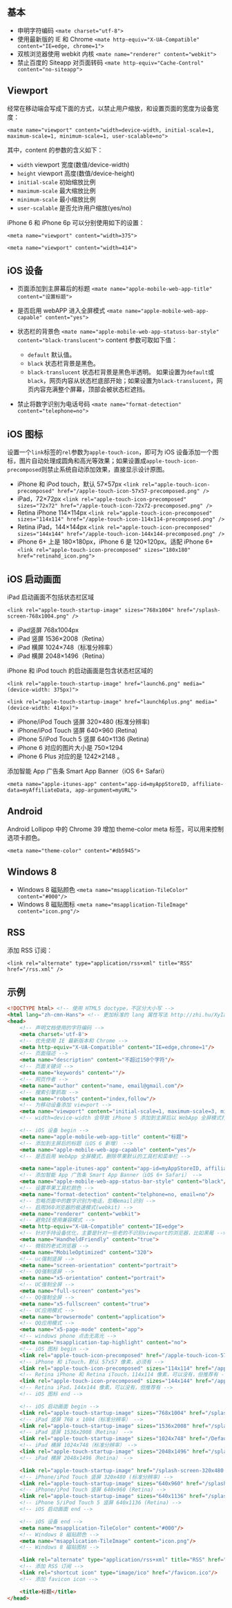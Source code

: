 ## 基本
- 申明字符编码 `<mate charset="utf-8">`
- 使用最新版的 IE 和 Chrome `<mate http-equiv="X-UA-Compatible" content="IE=edge, chrome=1">`
- 双核浏览器使用 webkit 内核 `<mate name="renderer" content="webkit">`
- 禁止百度的 Siteapp 对页面转码 `<mate http-equiv="Cache-Control" content="no-siteapp">`

## Viewport
经常在移动端会写成下面的方式，以禁止用户缩放，和设置页面的宽度为设备宽度：

`<mate name="viewport" content="width=device-width, initial-scale=1, maximum-scale=1, minimum-scale=1, user-scalable=no">`

其中，content 的参数的含义如下：

* `width` viewport 宽度(数值/device-width)
* `height` viewport 高度(数值/device-height)
* `initial-scale` 初始缩放比例
* `maximum-scale` 最大缩放比例
* `minimum-scale` 最小缩放比例
* `user-scalable` 是否允许用户缩放(yes/no)

iPhone 6 和 iPhone 6p 可以分别使用如下的设置：

`<meta name="viewport" content="width=375">`

`<meta name="viewport" content="width=414">`


## iOS 设备
- 页面添加到主屏幕后的标题 `<mate name="apple-mobile-web-app-title" content="设置标题">`
- 是否启用 webAPP 进入全屏模式 `<mate name="apple-mobile-web-app-capable" content="yes">`
- 状态栏的背景色 `<mate name="apple-mobile-web-app-statuss-bar-style" content="black-translucent">`
    content 参数可取如下值：
    * `default` 默认值。
    * `black` 状态栏背景是黑色。
    * `black-translucent` 状态栏背景是黑色半透明。
    如果设置为`default`或`black`，网页内容从状态栏底部开始；如果设置为`black-translucent`，网页内容充满整个屏幕，顶部会被状态栏遮挡。

- 禁止将数字识别为电话号码 `<mate name="format-detection" content="telephone=no">`

## iOS 图标
设置一个`link`标签的`rel`参数为`apple-touch-icon`，即可为 iOS 设备添加一个图标，图片自动处理成圆角和高光等效果；如果设置成`apple-touch-icon-precomposed`则禁止系统自动添加效果，直接显示设计原图。

- iPhone 和 iPod touch，默认 57×57px `<link rel="apple-touch-icon-precomposed" href="/apple-touch-icon-57x57-precomposed.png" />`
- iPad，72×72px `<link rel="apple-touch-icon-precomposed" sizes="72x72" href="/apple-touch-icon-72x72-precomposed.png" />`
- Retina iPhone 114×114px `<link rel="apple-touch-icon-precomposed" sizes="114x114" href="/apple-touch-icon-114x114-precomposed.png" />`
- Retina iPad，144×144px `<link rel="apple-touch-icon-precomposed" sizes="144x144" href="/apple-touch-icon-144x144-precomposed.png" />`
- iPhone 6+ 上是 180×180px，iPhone 6 是 120×120px。适配 iPhone 6+ `<link rel="apple-touch-icon-precomposed" sizes="180x180" href="retinahd_icon.png">`

## iOS 启动画面
iPad 启动画面不包括状态栏区域

`<link rel="apple-touch-startup-image" sizes="768x1004" href="/splash-screen-768x1004.png" />`

- iPad竖屏 768x1004px
- iPad 竖屏 1536×2008（Retina）
- iPad 横屏 1024×748（标准分辨率）
- iPad 横屏 2048×1496（Retina）

iPhone 和 iPod touch 的启动画面是包含状态栏区域的

`<link rel="apple-touch-startup-image" href="launch6.png" media="(device-width: 375px)">`

`<link rel="apple-touch-startup-image" href="launch6plus.png" media="(device-width: 414px)">`

- iPhone/iPod Touch 竖屏 320×480 (标准分辨率) 
- iPhone/iPod Touch 竖屏 640×960 (Retina)
- iPhone 5/iPod Touch 5 竖屏 640×1136 (Retina)
- iPhone 6 对应的图片大小是 750×1294
- iPhone 6 Plus 对应的是 1242×2148 。

添加智能 App 广告条 Smart App Banner（iOS 6+ Safari）

`<meta name="apple-itunes-app" content="app-id=myAppStoreID, affiliate-data=myAffiliateData, app-argument=myURL">`

## Android
Android Lollipop 中的 Chrome 39 增加 theme-color meta 标签，可以用来控制选项卡颜色。

`<meta name="theme-color" content="#db5945">`

## Windows 8
- Windows 8 磁贴颜色 `<meta name="msapplication-TileColor" content="#000"/>`
- Windows 8 磁贴图标 `<meta name="msapplication-TileImage" content="icon.png"/>`

## RSS
添加 RSS 订阅：

`<link rel="alternate" type="application/rss+xml" title="RSS" href="/rss.xml" />`

## 示例
```html
<!DOCTYPE html> <!-- 使用 HTML5 doctype，不区分大小写 -->
<html lang="zh-cmn-Hans"> <!-- 更加标准的 lang 属性写法 http://zhi.hu/XyIa -->
<head>
    <!-- 声明文档使用的字符编码 -->
    <meta charset='utf-8'>
    <!-- 优先使用 IE 最新版本和 Chrome -->
    <meta http-equiv="X-UA-Compatible" content="IE=edge,chrome=1"/>
    <!-- 页面描述 -->
    <meta name="description" content="不超过150个字符"/>
    <!-- 页面关键词 -->
    <meta name="keywords" content=""/>
    <!-- 网页作者 -->
    <meta name="author" content="name, email@gmail.com"/>
    <!-- 搜索引擎抓取 -->
    <meta name="robots" content="index,follow"/>
    <!-- 为移动设备添加 viewport -->
    <meta name="viewport" content="initial-scale=1, maximum-scale=3, minimum-scale=1, user-scalable=no">
    <!-- width=device-width 会导致 iPhone 5 添加到主屏后以 WebApp 全屏模式打开页面时出现黑边 http://bigc.at/ios-webapp-viewport-meta.orz -->

    <!-- iOS 设备 begin -->
    <meta name="apple-mobile-web-app-title" content="标题">
    <!-- 添加到主屏后的标题（iOS 6 新增） -->
    <meta name="apple-mobile-web-app-capable" content="yes"/>
    <!-- 是否启用 WebApp 全屏模式，删除苹果默认的工具栏和菜单栏 -->

    <meta name="apple-itunes-app" content="app-id=myAppStoreID, affiliate-data=myAffiliateData, app-argument=myURL">
    <!-- 添加智能 App 广告条 Smart App Banner（iOS 6+ Safari） -->
    <meta name="apple-mobile-web-app-status-bar-style" content="black"/>
    <!-- 设置苹果工具栏颜色 -->
    <meta name="format-detection" content="telphone=no, email=no"/>
    <!-- 忽略页面中的数字识别为电话，忽略email识别 -->
    <!-- 启用360浏览器的极速模式(webkit) -->
    <meta name="renderer" content="webkit">
    <!-- 避免IE使用兼容模式 -->
    <meta http-equiv="X-UA-Compatible" content="IE=edge">
    <!-- 针对手持设备优化，主要是针对一些老的不识别viewport的浏览器，比如黑莓 -->
    <meta name="HandheldFriendly" content="true">
    <!-- 微软的老式浏览器 -->
    <meta name="MobileOptimized" content="320">
    <!-- uc强制竖屏 -->
    <meta name="screen-orientation" content="portrait">
    <!-- QQ强制竖屏 -->
    <meta name="x5-orientation" content="portrait">
    <!-- UC强制全屏 -->
    <meta name="full-screen" content="yes">
    <!-- QQ强制全屏 -->
    <meta name="x5-fullscreen" content="true">
    <!-- UC应用模式 -->
    <meta name="browsermode" content="application">
    <!-- QQ应用模式 -->
    <meta name="x5-page-mode" content="app">
    <!-- windows phone 点击无高光 -->
    <meta name="msapplication-tap-highlight" content="no">
    <!-- iOS 图标 begin -->
    <link rel="apple-touch-icon-precomposed" href="/apple-touch-icon-57x57-precomposed.png"/>
    <!-- iPhone 和 iTouch，默认 57x57 像素，必须有 -->
    <link rel="apple-touch-icon-precomposed" sizes="114x114" href="/apple-touch-icon-114x114-precomposed.png"/>
    <!-- Retina iPhone 和 Retina iTouch，114x114 像素，可以没有，但推荐有 -->
    <link rel="apple-touch-icon-precomposed" sizes="144x144" href="/apple-touch-icon-144x144-precomposed.png"/>
    <!-- Retina iPad，144x144 像素，可以没有，但推荐有 -->
    <!-- iOS 图标 end -->

    <!-- iOS 启动画面 begin -->
    <link rel="apple-touch-startup-image" sizes="768x1004" href="/splash-screen-768x1004.png"/>
    <!-- iPad 竖屏 768 x 1004（标准分辨率） -->
    <link rel="apple-touch-startup-image" sizes="1536x2008" href="/splash-screen-1536x2008.png"/>
    <!-- iPad 竖屏 1536x2008（Retina） -->
    <link rel="apple-touch-startup-image" sizes="1024x748" href="/Default-Portrait-1024x748.png"/>
    <!-- iPad 横屏 1024x748（标准分辨率） -->
    <link rel="apple-touch-startup-image" sizes="2048x1496" href="/splash-screen-2048x1496.png"/>
    <!-- iPad 横屏 2048x1496（Retina） -->

    <link rel="apple-touch-startup-image" href="/splash-screen-320x480.png"/>
    <!-- iPhone/iPod Touch 竖屏 320x480 (标准分辨率) -->
    <link rel="apple-touch-startup-image" sizes="640x960" href="/splash-screen-640x960.png"/>
    <!-- iPhone/iPod Touch 竖屏 640x960 (Retina) -->
    <link rel="apple-touch-startup-image" sizes="640x1136" href="/splash-screen-640x1136.png"/>
    <!-- iPhone 5/iPod Touch 5 竖屏 640x1136 (Retina) -->
    <!-- iOS 启动画面 end -->

    <!-- iOS 设备 end -->
    <meta name="msapplication-TileColor" content="#000"/>
    <!-- Windows 8 磁贴颜色 -->
    <meta name="msapplication-TileImage" content="icon.png"/>
    <!-- Windows 8 磁贴图标 -->

    <link rel="alternate" type="application/rss+xml" title="RSS" href="/rss.xml"/>
    <!-- 添加 RSS 订阅 -->
    <link rel="shortcut icon" type="image/ico" href="/favicon.ico"/>
    <!-- 添加 favicon icon -->

    <title>标题</title>
</head>
```



